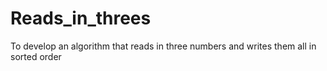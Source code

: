 # Reads_in_threes
To develop an algorithm that  reads in three numbers and writes them all in sorted order
